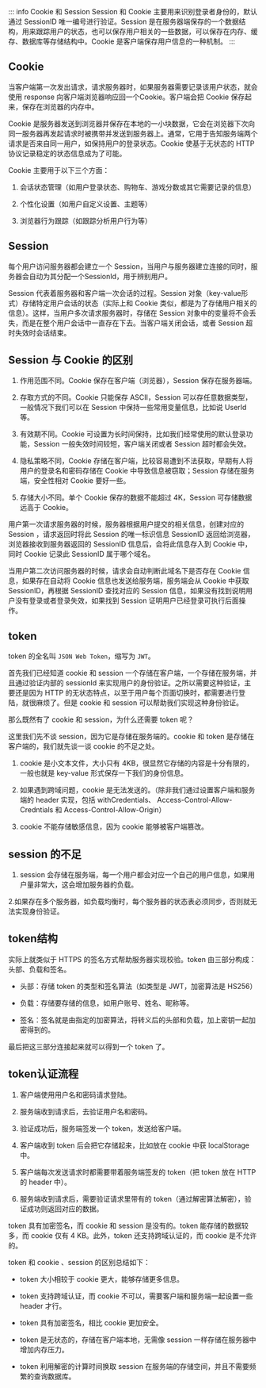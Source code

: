 
::: info Cookie 和 Session
Session 和 Cookie 主要用来识别登录者身份的，默认通过 SessionID 唯一编号进行验证。Session 是在服务器端保存的一个数据结构，用来跟踪用户的状态，也可以保存用户相关的一些数据，可以保存在内存、缓存、数据库等存储结构中。Cookie 是客户端保存用户信息的一种机制。
:::


## Cookie

当客户端第一次发出请求，请求服务器时，如果服务器需要记录该用户状态，就会使用 response 向客户端浏览器响应回一个Cookie。客户端会把 Cookie 保存起来，保存在浏览器的内存中。

Cookie 是服务器发送到浏览器并保存在本地的一小块数据，它会在浏览器下次向同一服务器再发起请求时被携带并发送到服务器上。通常，它用于告知服务端两个请求是否来自同一用户，如保持用户的登录状态。Cookie 使基于无状态的 HTTP 协议记录稳定的状态信息成为了可能。

Cookie 主要用于以下三个方面：

1. 会话状态管理（如用户登录状态、购物车、游戏分数或其它需要记录的信息）

2. 个性化设置（如用户自定义设置、主题等）

3. 浏览器行为跟踪（如跟踪分析用户行为等）

## Session

每个用户访问服务器都会建立一个 Session，当用户与服务器建立连接的同时，服务器会自动为其分配一个SessionId，用于辨别用户。

Session 代表着服务器和客户端一次会话的过程。Session 对象（key-value形式）存储特定用户会话的状态（实际上和 Cookie 类似，都是为了存储用户相关的信息）。这样，当用户多次请求服务器时，存储在 Session 对象中的变量将不会丢失，而是在整个用户会话中一直存在下去。当客户端关闭会话，或者 Session 超时失效时会话结束。

## Session 与 Cookie 的区别

1. 作用范围不同。Cookie 保存在客户端（浏览器），Session 保存在服务器端。

2. 存取方式的不同。Cookie 只能保存 ASCII，Session 可以存任意数据类型，一般情况下我们可以在 Session 中保持一些常用变量信息，比如说 UserId 等。

3. 有效期不同。Cookie 可设置为长时间保持，比如我们经常使用的默认登录功能，Session 一般失效时间较短，客户端关闭或者 Session 超时都会失效。

4. 隐私策略不同，Cookie 存储在客户端，比较容易遭到不法获取，早期有人将用户的登录名和密码存储在 Cookie 中导致信息被窃取；Session 存储在服务端，安全性相对 Cookie 要好一些。
5. 存储大小不同。单个 Cookie 保存的数据不能超过 4K，Session 可存储数据远高于 Cookie。

用户第一次请求服务器的时候，服务器根据用户提交的相关信息，创建对应的 Session ，请求返回时将此 Session 的唯一标识信息 SessionID 返回给浏览器，浏览器接收到服务器返回的 SessionID 信息后，会将此信息存入到 Cookie 中，同时 Cookie 记录此 SessionID 属于哪个域名。

当用户第二次访问服务器的时候，请求会自动判断此域名下是否存在 Cookie 信息，如果存在自动将 Cookie 信息也发送给服务端，服务端会从 Cookie 中获取 SessionID，再根据 SessionID 查找对应的 Session 信息，如果没有找到说明用户没有登录或者登录失效，如果找到 Session 证明用户已经登录可执行后面操作。

## token

token 的全名叫 `JSON Web Token`，缩写为 `JWT`。

首先我们已经知道 cookie 和 session 一个存储在客户端，一个存储在服务端，并且通过验证内部的 sessionId 来实现用户的身份验证。之所以需要这种验证，主要还是因为 HTTP 的无状态特点，以至于用户每个页面切换时，都需要进行登陆，就很麻烦了。但是 cookie 和 session 可以帮助我们实现这种身份验证。

那么既然有了 cookie 和 session，为什么还需要 token 呢？

这里我们先不谈 session，因为它是存储在服务端的。cookie 和 token 是存储在客户端的，我们就先谈一谈 cookie 的不足之处。

1. cookie 是小文本文件，大小只有 4KB，很显然它存储的内容是十分有限的，一般也就是 key-value 形式保存一下我们的身份信息。

2. 如果遇到跨域问题，cookie 是无法发送的。（除非我们通过设置客户端和服务端的 header 实现，包括 withCredentials、
Access-Control-Allow-Credntials 和 Access-Control-Allow-Origin）

3. cookie 不能存储敏感信息，因为 cookie 能够被客户端篡改。

## session 的不足

1. session 会存储在服务端，每一个用户都会对应一个自己的用户信息，如果用户量非常大，这会增加服务器的负载。

2.如果存在多个服务器，如负载均衡时，每个服务器的状态表必须同步，否则就无法实现身份验证。

## token结构

 实际上就类似于 HTTPS 的签名方式帮助服务器实现校验。token 由三部分构成：头部、负载和签名。

* 头部：存储 token 的类型和签名算法（如类型是 JWT，加密算法是 HS256）

* 负载：存储要存储的信息，如用户账号、姓名、昵称等。

* 签名：签名就是由指定的加密算法，将转义后的头部和负载，加上密钥一起加密得到的。

最后把这三部分连接起来就可以得到一个 token 了。

## token认证流程

1. 客户端使用用户名和密码请求登陆。

2. 服务端收到请求后，去验证用户名和密码。

3. 验证成功后，服务端签发一个 token，发送给客户端。

4. 客户端收到 token 后会把它存储起来，比如放在 cookie 中获 localStorage 中。

5. 客户端每次发送请求时都需要带着服务端签发的 token（把 token 放在 HTTP 的 header 中）。

6. 服务端收到请求后，需要验证请求里带有的 token（通过解密算法解密），验证成功则返回对应的数据。


token 具有加密签名，而 cookie 和 session 是没有的。token 能存储的数据较多，而 cookie 仅有 4 KB。此外，token 还支持跨域认证的，而 cookie 是不允许的。

token 和 cookie 、session 的区别总结如下：

* token 大小相较于 cookie 更大，能够存储更多信息。

* token 支持跨域认证，而 cookie 不可以，需要客户端和服务端一起设置一些 header 才行。

* token 具有加密签名，相比 cookie 更加安全。

* token 是无状态的，存储在客户端本地，无需像 session 一样存储在服务器中增加内存压力。

* token 利用解密的计算时间换取 session 在服务端的存储空间，并且不需要频繁的查询数据库。